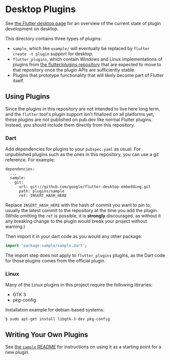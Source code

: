 # Desktop Plugins

See [the Flutter desktop
page](https://github.com/flutter/flutter/wiki/Desktop-shells#plugins)
for an overview of the current state of plugin development on desktop.

This directory contains three types of plugins:
* `sample`, which like `example/` will eventually be replaced by
  `flutter create -t plugin` support for desktop.
* `flutter_plugins`, which contain Windows and Linux implementations of plugins
  from [the flutter/plugins repository](https://github.com/flutter/plugins)
  that are expected to move to that repository once the plugin APIs are
  sufficiently stable.
* Plugins that prototype functionality that will likely become part of
  Flutter itself.

## Using Plugins

Since the plugins in this repository are not intended to live here long term,
and the `flutter` tool's plugin support isn't finalized on all platforms yet, these
plugins are not published on pub.dev like normal Flutter plugins. Instead, you
should include them directly from this repository.

### Dart

Add dependencies for plugins to your `pubspec.yaml` as usual. For unpublished
plugins such as the ones in this repository, you can use a git reference. For
example:

```
dependencies:
  ...
  sample:
    git:
      url: git://github.com/google/flutter-desktop-embedding.git
      path: plugins/sample
      ref: INSERT_HASH_HERE
```

Replace `INSERT_HASH_HERE` with the hash of commit you want to pin to,
usually the latest commit to the repository at the time you add the plugin.
(While omitting the `ref` is possible, it is **strongly** discouraged, as
without it any breaking change to the plugin would break your project
without warning.)

Then import it in your dart code as you would any other package:
```dart
import 'package:sample/sample.dart';
```

The import step does not apply to `flutter_plugins` plugins, as the
Dart code for those plugins comes from the official plugin.

### Linux

Many of the Linux plugins in this project require the following libraries:

* GTK 3
* pkg-config

Installation example for debian-based systems:

```
$ sudo apt-get install libgtk-3-dev pkg-config
```

## Writing Your Own Plugins

See [the `sample` README](sample/README.md) for instructions on using
it as a starting point for a new plugin.
